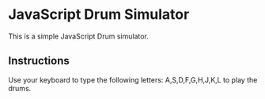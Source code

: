 # JavaScript Drum Simulator
This is a simple JavaScript Drum simulator.
## Instructions
Use your keyboard to type the following letters: 
A,S,D,F,G,H,J,K,L to play the drums.